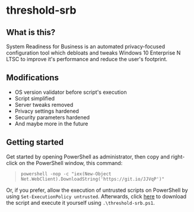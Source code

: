 # threshold-srb

## What is this?
System Readiness for Business is an automated privacy-focused configuration tool which debloats and tweaks Windows 10 Enterprise N LTSC to improve it's performance and reduce the user's footprint.

## Modifications
* OS version validator before script's execution
* Script simplified
* Server tweaks removed
* Privacy settings hardened
* Security parameters hardened
* And maybe more in the future

## Getting started
Get started by opening PowerShell as administrator, then copy and right-click on the PowerShell window, this command:
> `powershell -nop -c "iex(New-Object Net.WebClient).DownloadString('https://git.io/JJVqP')"`

Or, if you prefer, allow the execution of untrusted scripts on PowerShell by using `Set-ExecutionPolicy untrusted`. Afterwards, click [here](https://raw.githubusercontent.com/gfelipe099/threshold-srb/master/threshold-srb.ps1) to download the script and execute it yourself using `.\threshold-srb.ps1`.
